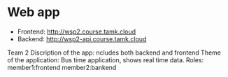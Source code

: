 # Web app

* Frontend: http://wsp2.course.tamk.cloud
* Backend: http://wsp2-api.course.tamk.cloud

Team 2
Discription of the app: ncludes both backend and frontend
Theme of the application: Bus time application, shows real time data.
Roles: member1:frontend
       member2:bankend